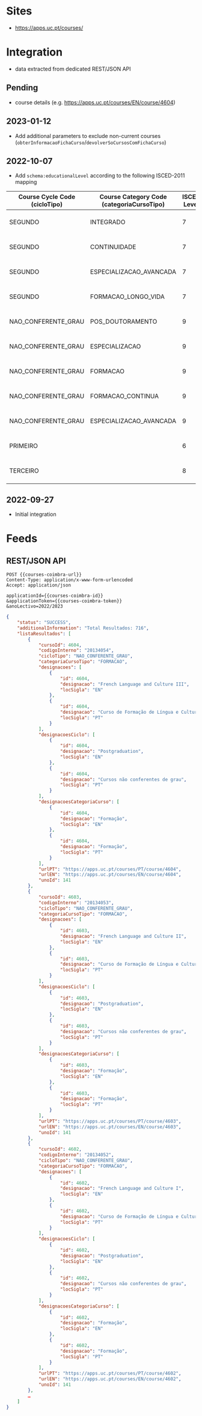 # Sites

*  https://apps.uc.pt/courses/

# Integration

* data extracted from dedicated REST/JSON API

## Pending

* course details (e.g. https://apps.uc.pt/courses/EN/course/4604)

## 2023-01-12

* Add additional parameters to exclude non-current courses (`obterInformacaoFichaCurso`/`devolverSoCursosComFichaCurso`)

## 2022-10-07

- Add `schema:educationalLevel` according to the following ISCED-2011 mapping

| Course  Cycle Code (cicloTipo) | Course Category  Code (categoriaCursoTipo) | ISCED Level | ISCED Label               |
| ------------------------------ | ------------------------------------------ | ----------- | ------------------------- |
| SEGUNDO                        | INTEGRADO                                  | 7           | Master's or  equivalent   |
| SEGUNDO                        | CONTINUIDADE                               | 7           | Master's or  equivalent   |
| SEGUNDO                        | ESPECIALIZACAO_AVANCADA                    | 7           | Master's or  equivalent   |
| SEGUNDO                        | FORMACAO_LONGO_VIDA                        | 7           | Master's or  equivalent   |
| NAO_CONFERENTE_GRAU            | POS_DOUTORAMENTO                           | 9           | Not elsewhere classified  |
| NAO_CONFERENTE_GRAU            | ESPECIALIZACAO                             | 9           | Not elsewhere classified  |
| NAO_CONFERENTE_GRAU            | FORMACAO                                   | 9           | Not elsewhere classified  |
| NAO_CONFERENTE_GRAU            | FORMACAO_CONTINUA                          | 9           | Not elsewhere classified  |
| NAO_CONFERENTE_GRAU            | ESPECIALIZACAO_AVANCADA                    | 9           | Not elsewhere classified  |
| PRIMEIRO                       |                                            | 6           | Bachelor's or  equivalent |
| TERCEIRO                       |                                            | 8           | Doctorate or  equivalent  |

## 2022-09-27

* Initial integration

# Feeds

## REST/JSON API

```http
POST {{courses-coimbra-url}}
Content-Type: application/x-www-form-urlencoded
Accept: application/json

applicationId={{courses-coimbra-id}}
&applicationToken={{courses-coimbra-token}}
&anoLectivo=2022/2023
```

```json
{
    "status": "SUCCESS",
    "additionalInformation": "Total Resultados: 716",
    "listaResultados": [
        {
            "cursoId": 4604,
            "codigoInterno": "20134054",
            "cicloTipo": "NAO_CONFERENTE_GRAU",
            "categoriaCursoTipo": "FORMACAO",
            "designacoes": [
                {
                    "id": 4604,
                    "designacao": "French Language and Culture III",
                    "locSigla": "EN"
                },
                {
                    "id": 4604,
                    "designacao": "Curso de Formação de Língua e Cultura Francesas III",
                    "locSigla": "PT"
                }
            ],
            "designacoesCiclo": [
                {
                    "id": 4604,
                    "designacao": "Postgraduation",
                    "locSigla": "EN"
                },
                {
                    "id": 4604,
                    "designacao": "Cursos não conferentes de grau",
                    "locSigla": "PT"
                }
            ],
            "designacoesCategoriaCurso": [
                {
                    "id": 4604,
                    "designacao": "Formação",
                    "locSigla": "EN"
                },
                {
                    "id": 4604,
                    "designacao": "Formação",
                    "locSigla": "PT"
                }
            ],
            "urlPT": "https://apps.uc.pt/courses/PT/course/4604",
            "urlEN": "https://apps.uc.pt/courses/EN/course/4604",
            "unoId": 141
        },
        {
            "cursoId": 4603,
            "codigoInterno": "20134053",
            "cicloTipo": "NAO_CONFERENTE_GRAU",
            "categoriaCursoTipo": "FORMACAO",
            "designacoes": [
                {
                    "id": 4603,
                    "designacao": "French Language and Culture II",
                    "locSigla": "EN"
                },
                {
                    "id": 4603,
                    "designacao": "Curso de Formação de Língua e Cultura Francesas II",
                    "locSigla": "PT"
                }
            ],
            "designacoesCiclo": [
                {
                    "id": 4603,
                    "designacao": "Postgraduation",
                    "locSigla": "EN"
                },
                {
                    "id": 4603,
                    "designacao": "Cursos não conferentes de grau",
                    "locSigla": "PT"
                }
            ],
            "designacoesCategoriaCurso": [
                {
                    "id": 4603,
                    "designacao": "Formação",
                    "locSigla": "EN"
                },
                {
                    "id": 4603,
                    "designacao": "Formação",
                    "locSigla": "PT"
                }
            ],
            "urlPT": "https://apps.uc.pt/courses/PT/course/4603",
            "urlEN": "https://apps.uc.pt/courses/EN/course/4603",
            "unoId": 141
        },
        {
            "cursoId": 4602,
            "codigoInterno": "20134052",
            "cicloTipo": "NAO_CONFERENTE_GRAU",
            "categoriaCursoTipo": "FORMACAO",
            "designacoes": [
                {
                    "id": 4602,
                    "designacao": "French Language and Culture I",
                    "locSigla": "EN"
                },
                {
                    "id": 4602,
                    "designacao": "Curso de Formação de Língua e Cultura Francesas I",
                    "locSigla": "PT"
                }
            ],
            "designacoesCiclo": [
                {
                    "id": 4602,
                    "designacao": "Postgraduation",
                    "locSigla": "EN"
                },
                {
                    "id": 4602,
                    "designacao": "Cursos não conferentes de grau",
                    "locSigla": "PT"
                }
            ],
            "designacoesCategoriaCurso": [
                {
                    "id": 4602,
                    "designacao": "Formação",
                    "locSigla": "EN"
                },
                {
                    "id": 4602,
                    "designacao": "Formação",
                    "locSigla": "PT"
                }
            ],
            "urlPT": "https://apps.uc.pt/courses/PT/course/4602",
            "urlEN": "https://apps.uc.pt/courses/EN/course/4602",
            "unoId": 141
        },
        …
    ]
}
```